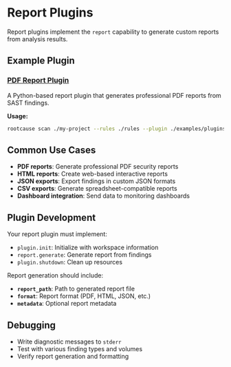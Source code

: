 # Report Plugins

Report plugins implement the `report` capability to generate custom reports from analysis results.

## Example Plugin

### [PDF Report Plugin](pdf_report/)

A Python-based report plugin that generates professional PDF reports from SAST findings.

**Usage:**
```bash
rootcause scan ./my-project --rules ./rules --plugin ./examples/plugins/report/pdf_report
```

## Common Use Cases

- **PDF reports**: Generate professional PDF security reports
- **HTML reports**: Create web-based interactive reports
- **JSON exports**: Export findings in custom JSON formats
- **CSV exports**: Generate spreadsheet-compatible reports
- **Dashboard integration**: Send data to monitoring dashboards

## Plugin Development

Your report plugin must implement:
- `plugin.init`: Initialize with workspace information
- `report.generate`: Generate report from findings
- `plugin.shutdown`: Clean up resources

Report generation should include:
- **`report_path`**: Path to generated report file
- **`format`**: Report format (PDF, HTML, JSON, etc.)
- **`metadata`**: Optional report metadata

## Debugging

- Write diagnostic messages to `stderr`
- Test with various finding types and volumes
- Verify report generation and formatting
